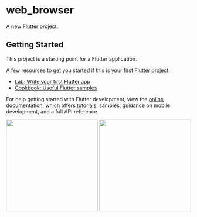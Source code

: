 # web_browser

A new Flutter project.

## Getting Started

This project is a starting point for a Flutter application.

A few resources to get you started if this is your first Flutter project:

- [Lab: Write your first Flutter app](https://docs.flutter.dev/get-started/codelab)
- [Cookbook: Useful Flutter samples](https://docs.flutter.dev/cookbook)

For help getting started with Flutter development, view the
[online documentation](https://docs.flutter.dev/), which offers tutorials,
samples, guidance on mobile development, and a full API reference.

<img src="https://user-images.githubusercontent.com/118718488/229133408-b9a0b6b7-0fd0-44da-8345-3673ff7363ea.png" width="250px">

<img src="https://user-images.githubusercontent.com/118718488/229133769-dbb84528-d0ba-4ecb-9e28-f062bcb88dc5.mp4" width="250px">
